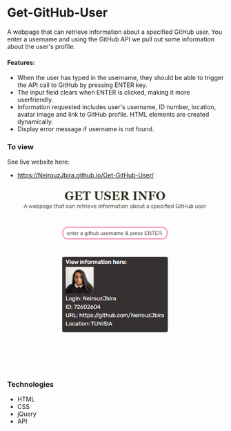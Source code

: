 # Get-GitHub-User
A webpage that can retrieve information about a specified GitHub user. You enter a username and using the GitHub API we pull out some information about the user's profile.

#### Features:
- When the user has typed in the username, they should be able to trigger the API call to GitHub by pressing ENTER key.
- The input field clears when ENTER is clicked, making it more userfriendly.
- Information requested includes user's username, ID number, location, avatar image and link to GitHub profile. HTML elements are created dynamically.
- Display error message if username is not found.

### To view
See live website here: 
- https://NeirouzJbira.github.io/Get-GitHub-User/
 
<img src="https://github.com/NeirouzJbira/Get-GitHub-User/blob/main/img.PNG">

### Technologies

- HTML
- CSS
- jQuery
- API
